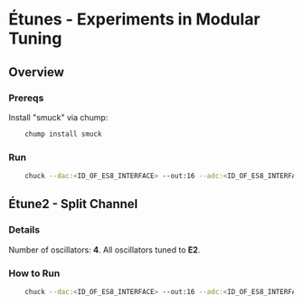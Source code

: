 # Étunes - Experiments in Modular Tuning

## Overview

### Prereqs

Install "smuck" via chump:

```bash
    chump install smuck
```

### Run

```bash
    chuck --dac:<ID_OF_ES8_INTERFACE> --out:16 --adc:<ID_OF_ES8_INTERFACE> --in:12 main.ck:<OPUS NUMBER>
```

## Étune2 - Split Channel

### Details

Number of oscillators: **4**.
All oscillators tuned to **E2**.

### How to Run

```bash
    chuck --dac:<ID_OF_ES8_INTERFACE> --out:16 --adc:<ID_OF_ES8_INTERFACE> --in:12 main.ck:2
```
